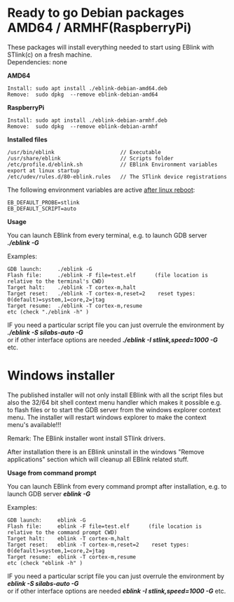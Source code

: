# Ready to go Debian packages AMD64 / ARMHF(RaspberryPi)

These packages will install everything needed to start using EBlink with STlink(c) on a fresh machine.  
Dependencies: none

**AMD64**
    
    Install: sudo apt install ./eblink-debian-amd64.deb
    Remove:  sudo dpkg  --remove eblink-debian-amd64
    
**RaspberryPi**

    Install: sudo apt install ./eblink-debian-armhf.deb
    Remove:  sudo dpkg  --remove eblink-debian-armhf

**Installed files**

    /usr/bin/eblink                     // Executable  
    /usr/share/eblink                   // Scripts folder  
    /etc/profile.d/eblink.sh            // EBlink Environment variables export at linux startup  
    /etc/udev/rules.d/80-eblink.rules   // The STlink device registrations  


The following environment variables are active <u>after linux reboot</u>:

    EB_DEFAULT_PROBE=stlink
    EB_DEFAULT_SCRIPT=auto

**Usage**

You can launch EBlink from every terminal, e.g. to launch GDB server **_./eblink -G_**  

Examples:

    GDB launch:     ./eblink -G
    Flash file:     ./eblink -F file=test.elf      (file location is relative to the terminal's CWD)
    Target halt:    ./eblink -T cortex-m,halt  
    Target reset:   ./eblink -T cortex-m,reset=2    reset types: 0(default)=system,1=core,2=jtag
    Target resume:  ./eblink -T cortex-m,resume
    etc (check "./eblink -h" )  

IF you need a particular script file you can just overrule the environment by **_./eblink -S silabs-auto -G_**  
or if other interface options are needed **_./eblink -I stlink,speed=1000 -G_** etc.

# Windows installer

The published installer will not only install EBlink with all the script files but also the 32/64 bit shell context menu handler which makes it possible e.g. to flash files or to start the GDB server from the windows explorer context menu. The installer will restart windows explorer to make the context menu's available!!!

Remark: The EBlink installer wont install STlink drivers.

After installation there is an EBlink uninstall in the windows "Remove applications" section which will cleanup all EBlink related stuff.

**Usage from command prompt**

You can launch EBlink from every command prompt after installation, e.g. to launch GDB server **_eblink -G_**  

Examples:

    GDB launch:     eblink -G
    Flash file:     eblink -F file=test.elf      (file location is relative to the command prompt CWD)
    Target halt:    eblink -T cortex-m,halt  
    Target reset:   eblink -T cortex-m,reset=2    reset types: 0(default)=system,1=core,2=jtag
    Target resume:  eblink -T cortex-m,resume
    etc (check "eblink -h" )  

IF you need a particular script file you can just overrule the environment by **_eblink -S silabs-auto -G_**  
or if other interface options are needed **_eblink -I stlink,speed=1000 -G_** etc.
    
